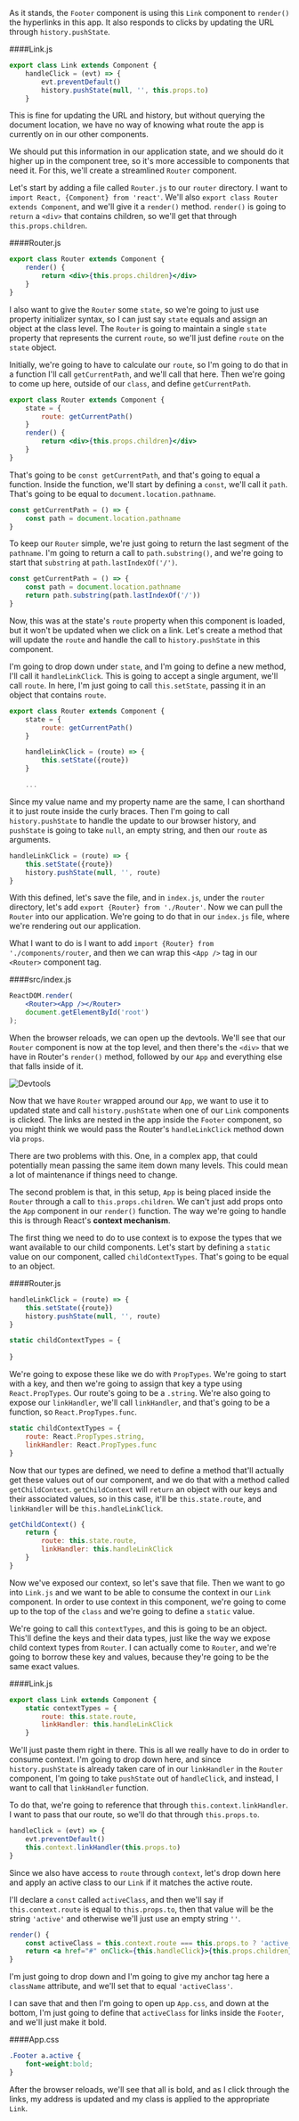 As it stands, the `Footer` component is using this `Link` component to `render()` the hyperlinks in this app. It also responds to clicks by updating the URL through `history.pushState`.

####Link.js
```jsx
export class Link extends Component {
    handleClick = (evt) => {
        evt.preventDefault()
        history.pushState(null, '', this.props.to)
    }
```

This is fine for updating the URL and history, but without querying the document location, we have no way of knowing what route the app is currently on in our other components.

We should put this information in our application state, and we should do it higher up in the component tree, so it's more accessible to components that need it. For this, we'll create a streamlined `Router` component.

Let's start by adding a file called `Router.js` to our `router` directory. I want to `import React, {Component} from 'react'`. We'll also `export class Router extends Component`, and we'll give it a `render()` method. `render()` is going to `return` a `<div>` that contains children, so we'll get that through `this.props.children`.

####Router.js
```jsx
export class Router extends Component {
    render() {
        return <div>{this.props.children}</div>
    }
} 
```

I also want to give the `Router` some `state`, so we're going to just use property initializer syntax, so I can just say `state` equals and assign an object at the class level. The `Router` is going to maintain a single `state` property that represents the current `route`, so we'll just define `route` on the `state` object.

Initially, we're going to have to calculate our `route`, so I'm going to do that in a function I'll call `getCurrentPath`, and we'll call that here. Then we're going to come up here, outside of our `class`, and define `getCurrentPath`.

```jsx
export class Router extends Component { 
    state = {
        route: getCurrentPath()
    }
    render() {
        return <div>{this.props.children}</div>
    }
} 
```

That's going to be `const getCurrentPath`, and that's going to equal a function. Inside the function, we'll start by defining a `const`, we'll call it `path`. That's going to be equal to `document.location.pathname`.

```jsx
const getCurrentPath = () => {
    const path = document.location.pathname
}
```

To keep our `Router` simple, we're just going to return the last segment of the `pathname`. I'm going to return a call to `path.substring()`, and we're going to start that `substring` at `path.lastIndexOf('/')`.

```jsx
const getCurrentPath = () => {
    const path = document.location.pathname
    return path.substring(path.lastIndexOf('/'))
}
```

Now, this was at the state's `route` property when this component is loaded, but it won't be updated when we click on a link. Let's create a method that will update the `route` and handle the call to `history.pushState` in this component.

I'm going to drop down under `state`, and I'm going to define a new method, I'll call it `handleLinkClick`. This is going to accept a single argument, we'll call `route`. In here, I'm just going to call `this.setState`, passing it in an object that contains `route`.

```jsx
export class Router extends Component { 
    state = {
        route: getCurrentPath()
    }

    handleLinkClick = (route) => {
        this.setState({route})
    }

    ...
```

Since my value name and my property name are the same, I can shorthand it to just route inside the curly braces. Then I'm going to call `history.pushState` to handle the update to our browser history, and `pushState` is going to take `null`, an empty string, and then our `route` as arguments.

```jsx
handleLinkClick = (route) => {
    this.setState({route})
    history.pushState(null, '', route)
}
```

With this defined, let's save the file, and in `index.js`, under the `router` directory, let's add `export {Router} from './Router'`. Now we can pull the `Router` into our application. We're going to do that in our `index.js` file, where we're rendering out our application.

What I want to do is I want to add `import {Router} from './components/router`, and then we can wrap this `<App />` tag in our `<Router>` component tag.

####src/index.js
```jsx
ReactDOM.render(
    <Router><App /></Router>
    document.getElementById('root')
);
```

When the browser reloads, we can open up the devtools. We'll see that our `Router` component is now at the top level, and then there's the `<div>` that we have in Router's `render()` method, followed by our `App` and everything else that falls inside of it.

![Devtools](../images/react-use-react-context-to-manage-application-state-through-routes-devtools.png)

Now that we have `Router` wrapped around our `App`, we want to use it to updated state and call `history.pushState` when one of our `Link` components is clicked. The links are nested in the app inside the `Footer` component, so you might think we would pass the Router's `handleLinkClick` method down via `props`.

There are two problems with this. One, in a complex app, that could potentially mean passing the same item down many levels. This could mean a lot of maintenance if things need to change.

The second problem is that, in this setup, `App` is being placed inside the `Router` through a call to `this.props.children`. We can't just add props onto the `App` component in our `render()` function. The way we're going to handle this is through React's **context mechanism**.

The first thing we need to do to use context is to expose the types that we want available to our child components. Let's start by defining a `static` value on our component, called `childContextTypes`. That's going to be equal to an object.

####Router.js
```jsx
handleLinkClick = (route) => {
    this.setState({route})
    history.pushState(null, '', route)
}

static childContextTypes = {
    
}
```

We're going to expose these like we do with `PropTypes`. We're going to start with a key, and then we're going to assign that key a type using `React.PropTypes`. Our route's going to be a `.string`. We're also going to expose our `linkHandler`, we'll call `linkHandler`, and that's going to be a function, so `React.PropTypes.func`.

```jsx
static childContextTypes = {
    route: React.PropTypes.string,
    linkHandler: React.PropTypes.func
}
```

Now that our types are defined, we need to define a method that'll actually get these values out of our component, and we do that with a method called `getChildContext`. `getChildContext` will `return` an object with our keys and their associated values, so in this case, it'll be `this.state.route`, and `linkHandler` will be `this.handleLinkClick`.

```jsx
getChildContext() {
    return {
        route: this.state.route,
        linkHandler: this.handleLinkClick
    }
}
```

Now we've exposed our context, so let's save that file. Then we want to go into `Link.js` and we want to be able to consume the context in our `Link` component. In order to use context in this component, we're going to come up to the top of the `class` and we're going to define a `static` value.

We're going to call this `contextTypes`, and this is going to be an object. This'll define the keys and their data types, just like the way we expose child context types from `Router`. I can actually come to `Router`, and we're going to borrow these key and values, because they're going to be the same exact values.

####Link.js
```jsx
export class Link extends Component {
    static contextTypes = {
        route: this.state.route,
        linkHandler: this.handleLinkClick      
    }
```

We'll just paste them right in there. This is all we really have to do in order to consume context. I'm going to drop down here, and since `history.pushState` is already taken care of in our `linkHandler` in the `Router` component, I'm going to take `pushState` out of `handleClick`, and instead, I want to call that `linkHandler` function.

To do that, we're going to reference that through `this.context.linkHandler`. I want to pass that our route, so we'll do that through `this.props.to`. 

```jsx
handleClick = (evt) => {
    evt.preventDefault()
    this.context.linkHandler(this.props.to)
}
```

Since we also have access to `route` through `context`, let's drop down here and apply an active class to our `Link` if it matches the active route.

I'll declare a `const` called `activeClass`, and then we'll say if `this.context.route` is equal to `this.props.to`, then that value will be the string `'active'` and otherwise we'll just use an empty string `''`. 

```jsx
render() {
    const activeClass = this.context.route === this.props.to ? 'active' ''
    return <a href="#" onClick={this.handleClick}>{this.props.children}</a>
}
```

I'm just going to drop down and I'm going to give my anchor tag here a `className` attribute, and we'll set that to equal `'activeClass'`.

I can save that and then I'm going to open up `App.css`, and down at the bottom, I'm just going to define that `activeClass` for links inside the `Footer`, and we'll just make it bold. 

####App.css
```css
.Footer a.active {
    font-weight:bold;
}
```

After the browser reloads, we'll see that all is bold, and as I click through the links, my address is updated and my class is applied to the appropriate `Link`.